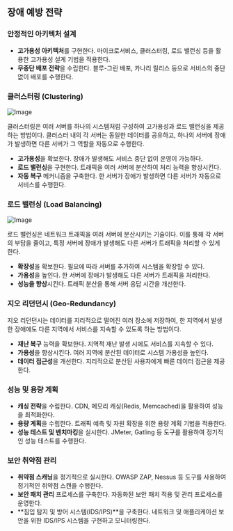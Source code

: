 ## 장애 예방 전략

### 안정적인 아키텍처 설계
* **고가용성 아키텍처**를 구현한다. 마이크로서비스, 클러스터링, 로드 밸런싱 등을 활용한 고가용성 설계 기법을 적용한다.
* **무중단 배포 전략**을 수립한다. 블루-그린 배포, 카나리 릴리스 등으로 서비스의 중단 없이 배포를 수행한다.

### 클러스터링 (Clustering)

![Image](https://github.com/user-attachments/assets/5e987888-9cdc-4381-8746-9ac6f69ad4a8)

클러스터링은 여러 서버를 하나의 시스템처럼 구성하여 고가용성과 로드 밸런싱을 제공하는 방법이다. 클러스터 내의 각 서버는 동일한 데이터를 공유하고, 하나의 서버에 장애가 발생하면 다른 서버가 그 역할을 자동으로 수행한다.

* **고가용성**을 확보한다. 장애가 발생해도 서비스 중단 없이 운영이 가능하다.
* **로드 밸런싱**을 구현한다. 트래픽을 여러 서버에 분산하여 처리 능력을 향상시킨다.
* **자동 복구** 메커니즘을 구축한다. 한 서버가 장애가 발생하면 다른 서버가 자동으로 서비스를 수행한다.

### 로드 밸런싱 (Load Balancing)

![Image](https://github.com/user-attachments/assets/c8a642b6-7286-403d-9c3f-f536b06d8b4b)

로드 밸런싱은 네트워크 트래픽을 여러 서버에 분산시키는 기술이다. 이를 통해 각 서버의 부담을 줄이고, 특정 서버에 장애가 발생해도 다른 서버가 트래픽을 처리할 수 있게 한다.

* **확장성**을 확보한다. 필요에 따라 서버를 추가하여 시스템을 확장할 수 있다.
* **가용성**을 높인다. 한 서버에 장애가 발생해도 다른 서버가 트래픽을 처리한다.
* **성능을 향상**시킨다. 트래픽 분산을 통해 서버 응답 시간을 개선한다.

### 지오 리던던시 (Geo-Redundancy)
지오 리던던시는 데이터를 지리적으로 떨어진 여러 장소에 저장하여, 한 지역에서 발생한 장애에도 다른 지역에서 서비스를 지속할 수 있도록 하는 방법이다.

* **재난 복구** 능력을 확보한다. 지역적 재난 발생 시에도 서비스를 지속할 수 있다.
* **가용성**을 향상시킨다. 여러 지역에 분산된 데이터로 시스템 가용성을 높인다.
* **데이터 접근성**을 개선한다. 지리적으로 분산된 사용자에게 빠른 데이터 접근을 제공한다.

### 성능 및 용량 계획
* **캐싱 전략**을 수립한다. CDN, 메모리 캐싱(Redis, Memcached)을 활용하여 성능을 최적화한다.
* **용량 계획**을 수립한다. 트래픽 예측 및 자원 확장을 위한 용량 계획 기법을 적용한다.
* **성능 테스트 및 벤치마킹**을 실시한다. JMeter, Gatling 등 도구를 활용하여 정기적인 성능 테스트를 수행한다.

### 보안 취약점 관리
* **취약점 스캐닝**을 정기적으로 실시한다. OWASP ZAP, Nessus 등 도구를 사용하여 정기적인 취약점 스캔을 수행한다.
* **보안 패치 관리** 프로세스를 구축한다. 자동화된 보안 패치 적용 및 관리 프로세스를 운영한다.
* **침입 탐지 및 방어 시스템(IDS/IPS)**을 구축한다. 네트워크 및 애플리케이션 보안을 위한 IDS/IPS 시스템을 구현하고 모니터링한다.